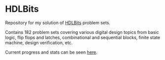 # HDLBits
Repository for my solution of [HDLBits](https://hdlbits.01xz.net/wiki/Main_Page) problem sets.

Contains 182 problem sets covering various digital design topics from basic logic, flip flops and latches, combinational and sequential blocks, finite state machine, design verification, etc.  

Current progress and stats can be seen [here](https://hdlbits.01xz.net/wiki/Special:VlgStats/A6181D5D7607DD1E).


